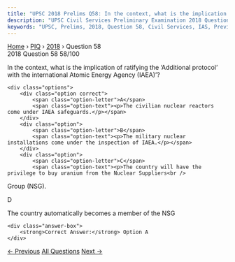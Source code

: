 ```yaml
---
title: "UPSC 2018 Prelims Q58: In the context, what is the implication of ratifying the ‘Ad..."
description: "UPSC Civil Services Preliminary Examination 2018 Question 58 with options and answer"
keywords: "UPSC, Prelims, 2018, Question 58, Civil Services, IAS, Previous Year Questions"
---
```


<nav class="breadcrumb">
    <a href="../../">Home</a>
    <span>›</span>
    <a href="../">PIQ</a>
    <span>›</span>
    <a href="./">2018</a>
    <span>›</span>
    <span>Question 58</span>
</nav>

<div class="question-header">
    <div class="question-meta">
        <span class="year-badge">2018</span>
        <span class="question-number">Question 58</span>
        <span class="progress">58/100</span>
    </div>
    <div class="progress-bar">
        <div class="progress-fill" style="width: 58.0%"></div>
    </div>
</div>

<div class="question-content">
    <div class="question-text">
        <p>In the context, what is the implication of ratifying the ‘Additional protocol’<br />
with the international Atomic Energy Agency (IAEA)’?</p>
    </div>
    
    <div class="options">
        <div class="option correct">
            <span class="option-letter">A</span>
            <span class="option-text"><p>The civilian nuclear reactors come under IAEA safeguards.</p></span>
        </div>
        <div class="option">
            <span class="option-letter">B</span>
            <span class="option-text"><p>The military nuclear installations come under the inspection of IAEA.</p></span>
        </div>
        <div class="option">
            <span class="option-letter">C</span>
            <span class="option-text"><p>The country will have the privilege to buy uranium from the Nuclear Suppliers<br />
Group (NSG).</p></span>
        </div>
        <div class="option">
            <span class="option-letter">D</span>
            <span class="option-text"><p>The country automatically becomes a member of the NSG</p></span>
        </div>
    </div>

    <div class="answer-box">
        <strong>Correct Answer:</strong> Option A
    </div>
</div>

<div class="question-nav">
    <a href="../q057-with-reference-to-the-election-of-the-president-of/" class="nav-btn prev">← Previous</a>
    <a href="../" class="nav-btn center">All Questions</a>
    <a href="../q059-consider-the-following-countries-1-australia-2-can/" class="nav-btn next">Next →</a>
</div>
